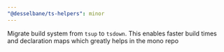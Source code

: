 ```yaml
---
"@desselbane/ts-helpers": minor
---
```


Migrate build system from `tsup` to `tsdown`. This enables faster build times and declaration maps which greatly helps in the mono repo

